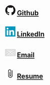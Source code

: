 <br><br>
## [![name](g32.png)](https://github.com/jsshap) [Github](https://github.com/jsshap)<br>
## [![name](li.png)](https://www.linkedin.com/in/jacob-shapiro-3361261aa/) [LinkedIn](https://www.linkedin.com/in/jacob-shapiro-3361261aa/)<br>
## [![name](Mail.png)](mailto:jshapiro22@amherst.edu) [Email](mailto:jshapiro22@amherst.edu)<br>
## [![name](pc.png)](JacobShapiro12-25-2020.pdf) [Resume](JacobShapiro12-25-2020.pdf)<br><br><br><br>




